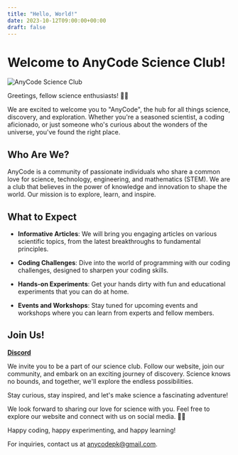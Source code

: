```yaml
---
title: "Hello, World!"
date: 2023-10-12T09:00:00+00:00
draft: false
---
```


# Welcome to AnyCode Science Club!

![AnyCode Science Club](https://scontent-waw1-1.xx.fbcdn.net/v/t39.30808-6/386588227_644868114453284_6012704714478753123_n.png?_nc_cat=102&ccb=1-7&_nc_sid=5f2048&_nc_ohc=UXjSxYrsf98AX_iibdw&_nc_ht=scontent-waw1-1.xx&oh=00_AfD2y-rNyxgff2TttPhOQGWlLDF7ZNvBACZHPMVfEXAyXw&oe=6531ADBF)

Greetings, fellow science enthusiasts! 🚀🔬

We are excited to welcome you to "AnyCode", the hub for all things science, discovery, and exploration. Whether you're a seasoned scientist, a coding aficionado, or just someone who's curious about the wonders of the universe, you've found the right place.

## Who Are We?

AnyCode is a community of passionate individuals who share a common love for science, technology, engineering, and mathematics (STEM). We are a club that believes in the power of knowledge and innovation to shape the world. Our mission is to explore, learn, and inspire.

## What to Expect

- **Informative Articles**: We will bring you engaging articles on various scientific topics, from the latest breakthroughs to fundamental principles.

- **Coding Challenges**: Dive into the world of programming with our coding challenges, designed to sharpen your coding skills.

- **Hands-on Experiments**: Get your hands dirty with fun and educational experiments that you can do at home.

- **Events and Workshops**: Stay tuned for upcoming events and workshops where you can learn from experts and fellow members.

## Join Us!

[**Discord**](https://discord.gg/gWbrffZ7Z9)

We invite you to be a part of our science club. Follow our website, join our community, and embark on an exciting journey of discovery. Science knows no bounds, and together, we'll explore the endless possibilities.

Stay curious, stay inspired, and let's make science a fascinating adventure!

We look forward to sharing our love for science with you. Feel free to explore our website and connect with us on social media. 🌌🧪

Happy coding, happy experimenting, and happy learning!

For inquiries, contact us at [anycodepk@gmail.com](mailto:anycodepk@gmail.com).

